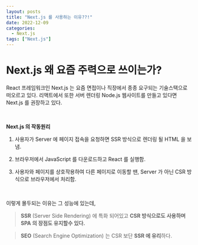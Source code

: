 ```yaml
---
layout: posts
title: "Next.js 를 사용하는 이유??!"
date: 2022-12-09
categories:
  - Next.js
tags: ["Next.js"]
---
```


# Next.js 왜 요즘 주력으로 쓰이는가?

React 프레임워크인 Next.js 는 요즘 면접이나 직장에서 종종 요구되는 기술스택으로 떠오르고 있다. 리액트에서 또한 서버 렌더링 Node.js 웹사이트를 만들고 있다면 Next.js 를 권장하고 있다.

<br>

**Next.js 의 작동원리**

1. 사용자가 Server 에 페이지 접속을 요청하면 SSR 방식으로 렌더링 될 HTML 을 보냄.

2. 브라우저에서 JavaScript 를 다운로드하고 React 를 실행함.

3. 사용자와 페이지를 상호작용하여 다른 페이지로 이동할 땐, Server 가 아닌 CSR 방식으로 브라우저에서 처리함.

<br>

이렇게 몰두되는 이유는 그 성능에 있는데,

> **SSR** (Server Side Rendering) 에 특화 되어있고 **CSR 방식으로도 사용하며 SPA 의 장점도 유지할수 있다.**

> **SEO** (Search Engine Optimization) 는 CSR 보단 **SSR 에 유리**하다.

<br>
